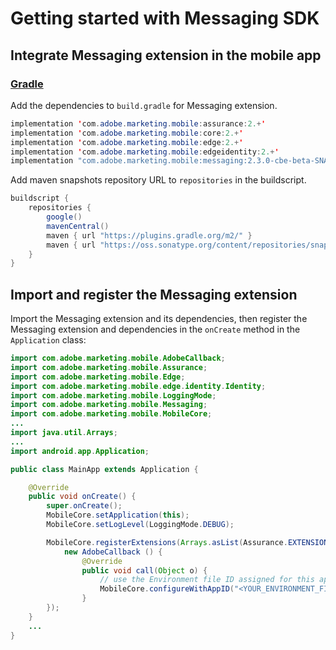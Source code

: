 #  Getting started with Messaging SDK

## Integrate Messaging extension in the mobile app

### [Gradle](https://gradle.org/)

Add the dependencies to `build.gradle` for Messaging extension.

```java
implementation 'com.adobe.marketing.mobile:assurance:2.+'
implementation 'com.adobe.marketing.mobile:core:2.+'
implementation 'com.adobe.marketing.mobile:edge:2.+'
implementation 'com.adobe.marketing.mobile:edgeidentity:2.+'
implementation "com.adobe.marketing.mobile:messaging:2.3.0-cbe-beta-SNAPSHOT'
```

Add maven snapshots repository URL to `repositories` in the buildscript.
```java
buildscript {
    repositories {
        google()
        mavenCentral()
        maven { url "https://plugins.gradle.org/m2/" }
        maven { url "https://oss.sonatype.org/content/repositories/snapshots/" }
    }
}
```

## Import and register the Messaging extension

Import the Messaging extension and its dependencies, then register the Messaging extension and dependencies in the `onCreate` method in the `Application` class:

```java
import com.adobe.marketing.mobile.AdobeCallback;
import com.adobe.marketing.mobile.Assurance;
import com.adobe.marketing.mobile.Edge;
import com.adobe.marketing.mobile.edge.identity.Identity;
import com.adobe.marketing.mobile.LoggingMode;
import com.adobe.marketing.mobile.Messaging;
import com.adobe.marketing.mobile.MobileCore;
...
import java.util.Arrays;
...
import android.app.Application;

public class MainApp extends Application {

    @Override
    public void onCreate() {
        super.onCreate();
        MobileCore.setApplication(this);
        MobileCore.setLogLevel(LoggingMode.DEBUG);

        MobileCore.registerExtensions(Arrays.asList(Assurance.EXTENSION, Edge.EXTENSION, Identity.EXTENSION, Messaging.EXTENSION), 
            new AdobeCallback () {
                @Override
                public void call(Object o) {
                    // use the Environment file ID assigned for this application from Adobe Data Collection (formerly Adobe Launch)
                    MobileCore.configureWithAppID("<YOUR_ENVIRONMENT_FILE_ID>");
                }
        });
    }
    ...
}
```